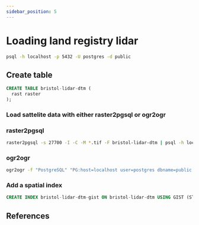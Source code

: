 ```yaml
---
sidebar_position: 5
---
```


# Loading land registry lidar 

``` bash
psql -h localhost -p 5432 -U postgres -d public
```

## Create table
``` sql
CREATE TABLE bristol-lidar-dtm (
  rast raster
);
```

### Load sattelite data with either raster2pgsql or ogr2ogr

### raster2pgsql
``` bash
raster2pgsql -s 27700 -I -C -M *.tif -F bristol-lidar-dtm | psql -h localhost -d public -U postgres -P postgres
```

### ogr2ogr
``` bash
ogr2ogr -f "PostgreSQL" "PG:host=localhost user=postgres dbname=public password=postgres" *.tif -nln bristol-lidar-dtm --password=postgres
```

### Add a spatial index

``` sql
CREATE INDEX bristol-lidar-dtm-gist ON bristol-lidar-dtm USING GIST (ST_ConvexHull(rast));
```

## References
